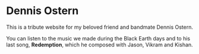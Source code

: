 # Dennis Ostern

This is a tribute website for my beloved friend and bandmate Dennis Ostern. 

You can listen to the music we made during the Black Earth days and to his last song, **Redemption**, which he composed with Jason, Vikram and Kishan.
